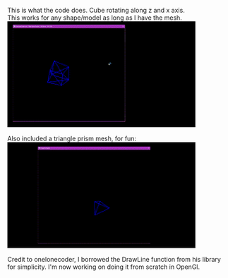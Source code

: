 This is what the code does. Cube rotating along z and x axis.<br> This works for any shape/model as long as I have the mesh.
<br>
![Project Demo](cube.gif)

Also included a triangle prism mesh, for fun:<br>
![Project Demo](prisma_tri.gif)



Credit to onelonecoder, I borrowed the DrawLine function from his library for simplicity. I'm now working on doing it from scratch in OpenGl.
